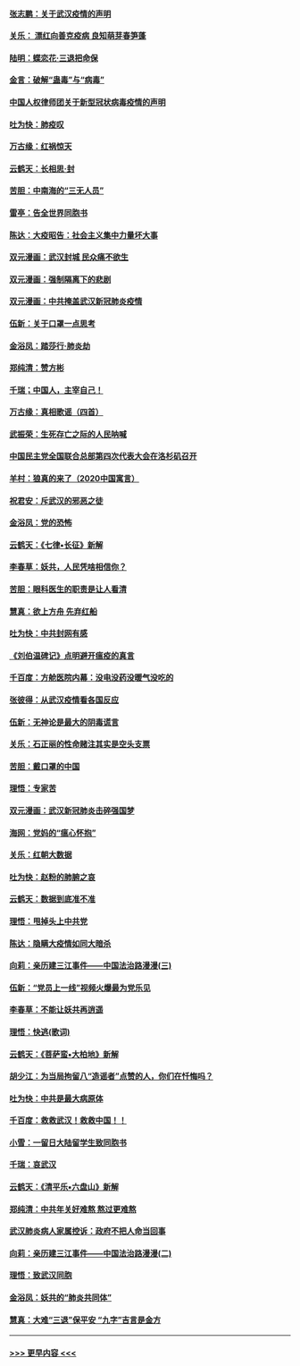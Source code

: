 #### [张志鹏：关于武汉疫情的声明](../pages/nsc993/n11867182.md?t=02140531) 
#### [关乐： 漂红向善克疫病 良知萌芽春笋蓬](../pages/nsc993/n11865710.md?t=02140531) 
#### [陆明：蝶恋花‧三退把命保](../pages/nsc993/n11865673.md?t=02140531) 
#### [金言：破解“蛊毒”与“病毒”](../pages/nsc993/n11864103.md?t=02140531) 
#### [中国人权律师团关于新型冠状病毒疫情的声明](../pages/nsc993/n11864249.md?t=02140531) 
#### [吐为快：肺疫叹](../pages/nsc993/n11864027.md?t=02140531) 
#### [万古缘：红祸惊天](../pages/nsc993/n11864079.md?t=02140531) 
#### [云鹤天：长相思‧封](../pages/nsc993/n11864006.md?t=02140531) 
#### [苦胆：中南海的“三无人员”](../pages/nsc993/n11862997.md?t=02140531) 
#### [雷亭：告全世界同胞书](../pages/nsc993/n11862572.md?t=02140531) 
#### [陈达：大疫昭告：社会主义集中力量坏大事](../pages/nsc993/n11859419.md?t=02140531) 
#### [双元漫画：武汉封城 民众痛不欲生](../pages/nsc993/n11859287.md?t=02140531) 
#### [双元漫画：强制隔离下的悲剧](../pages/nsc993/n11859244.md?t=02140531) 
#### [双元漫画：中共掩盖武汉新冠肺炎疫情](../pages/nsc993/n11858249.md?t=02140531) 
#### [伍新：关于口罩一点思考](../pages/nsc993/n11859195.md?t=02140531) 
#### [金浴凤：踏莎行‧肺炎劫](../pages/nsc993/n11858227.md?t=02140531) 
#### [郑纯清：赞方彬](../pages/nsc993/n11856803.md?t=02140531) 
#### [千瑞；中国人，主宰自己！](../pages/nsc993/n11856793.md?t=02140531) 
#### [万古缘：真相歌谣（四首）](../pages/nsc993/n11856263.md?t=02140531) 
#### [武振荣：生死存亡之际的人民呐喊](../pages/nsc993/n11856256.md?t=02140531) 
#### [中国民主党全国联合总部第四次代表大会在洛杉矶召开](../pages/nsc993/n11856344.md?t=02140531) 
#### [羊村：狼真的来了（2020中国寓言）](../pages/nsc993/n11856229.md?t=02140531) 
#### [祝君安：斥武汉的邪恶之徒](../pages/nsc993/n11855861.md?t=02140531) 
#### [金浴凤：党的恐怖](../pages/nsc993/n11855849.md?t=02140531) 
#### [云鹤天：《七律▪长征》新解](../pages/nsc993/n11855479.md?t=02140531) 
#### [李春草：妖共，人民凭啥相信你？](../pages/nsc993/n11855196.md?t=02140531) 
#### [苦胆：眼科医生的职责是让人看清](../pages/nsc993/n11853840.md?t=02140531) 
#### [慧真：欲上方舟 先弃红船](../pages/nsc993/n11853483.md?t=02140531) 
#### [吐为快：中共封网有感](../pages/nsc993/n11852575.md?t=02140531) 
#### [《刘伯温碑记》点明避开瘟疫的真言](../pages/nsc993/n11852128.md?t=02140531) 
#### [千百度：方舱医院内幕：没电没药没暖气没吃的](../pages/nsc993/n11850211.md?t=02140531) 
#### [张彼得：从武汉疫情看各国反应](../pages/nsc993/n11850102.md?t=02140531) 
#### [伍新：无神论是最大的阴毒谎言](../pages/nsc993/n11846129.md?t=02140531) 
#### [关乐：石正丽的性命赌注其实是空头支票](../pages/nsc993/n11846109.md?t=02140531) 
#### [苦胆：戴口罩的中国](../pages/nsc993/n11845576.md?t=02140531) 
#### [理悟：专家苦](../pages/nsc993/n11845564.md?t=02140531) 
#### [双元漫画：武汉新冠肺炎击碎强国梦](../pages/nsc993/n11843320.md?t=02140531) 
#### [海网：党妈的“瘟心怀抱”](../pages/nsc993/n11840740.md?t=02140531) 
#### [关乐：红朝大数据](../pages/nsc993/n11840675.md?t=02140531) 
#### [吐为快：赵粉的肺腑之哀](../pages/nsc993/n11840618.md?t=02140531) 
#### [云鹤天：数据到底准不准](../pages/nsc993/n11840325.md?t=02140531) 
#### [理悟：甩掉头上中共党](../pages/nsc993/n11838826.md?t=02140531) 
#### [陈达：隐瞒大疫情如同大暗杀](../pages/nsc993/n11838771.md?t=02140531) 
#### [向莉：亲历建三江事件——中国法治路漫漫(三)](../pages/nsc993/n11831825.md?t=02140531) 
#### [伍新：“党员上一线”视频火爆最为党乐见](../pages/nsc993/n11838200.md?t=02140531) 
#### [李春草：不能让妖共再逍遥](../pages/nsc993/n11838102.md?t=02140531) 
#### [理悟：快逃(歌词)](../pages/nsc993/n11838083.md?t=02140531) 
#### [云鹤天：《菩萨蛮▪大柏地》新解](../pages/nsc993/n11838059.md?t=02140531) 
#### [胡少江：为当局拘留八“造谣者”点赞的人，你们在忏悔吗？](../pages/nsc993/n11836801.md?t=02140531) 
#### [吐为快：中共是最大病原体](../pages/nsc993/n11836748.md?t=02140531) 
#### [千百度：救救武汉！救救中国！！](../pages/nsc993/n11836145.md?t=02140531) 
#### [小雪：一留日大陆留学生致同胞书](../pages/nsc993/n11834624.md?t=02140531) 
#### [千瑞：哀武汉](../pages/nsc993/n11833647.md?t=02140531) 
#### [云鹤天：《清平乐▪六盘山》新解](../pages/nsc993/n11833611.md?t=02140531) 
#### [郑纯清：中共年关好难熬 熬过更难熬](../pages/nsc993/n11833489.md?t=02140531) 
#### [武汉肺炎病人家属控诉：政府不把人命当回事](../pages/nsc993/n11833205.md?t=02140531) 
#### [向莉：亲历建三江事件——中国法治路漫漫(二)](../pages/nsc993/n11829102.md?t=02140531) 
#### [理悟：致武汉同胞](../pages/nsc993/n11831522.md?t=02140531) 
#### [金浴凤：妖共的“肺炎共同体”](../pages/nsc993/n11829448.md?t=02140531) 
#### [慧真：大难“三退”保平安 “九字”吉言是金方](../pages/nsc993/n11829501.md?t=02140531) 

----
#### [ >>> 更早内容 <<< ](../indexes/nsc993-earlier.md)
